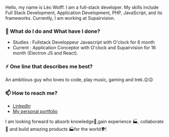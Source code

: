 Hello, my name is Léo Wolff. I am a full-stack developer. My skills include Full Stack Development, Application Development, PHP, JavaScript, and its frameworks. Currently, I am working at Supairvision.


### 🌱 What do I do and What have I done? 

- Studies : Fullstack Developpeur Javascript with O'clock for 6 month
- Current : Application Conceptor with O'clock and Supairvision for 16 month (Electron JS and React).



### ⚡ One line that describes me best? 
An ambitious guy who loves to code, play music, gaming and trek.😉😉

### 📫 How to reach me?
- [LinkedIn](https://www.linkedin.com/in/Wolff51/) 
- [My personal portfolio](Incomming) 


I am looking forward to absorb knowledge🧠,gain experience 🏭, collaborate🤝 and build amazing products 🏭for the world🌍!


